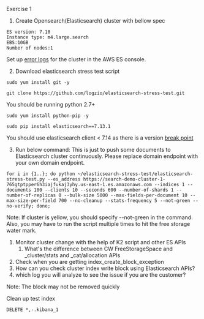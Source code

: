 Exercise 1

1. Create Opensearch(Elasticsearch) cluster with bellow spec
```
ES version: 7.10
Instance type: m4.large.search
EBS:10GB
Number of nodes:1
```
Set up [error logs](https://docs.aws.amazon.com/opensearch-service/latest/developerguide/createdomain-configure-slow-logs.html) for the cluster in the AWS ES console.


2. Download elasticsearch stress test script
```
sudo yum install git -y
```
```
git clone https://github.com/logzio/elasticsearch-stress-test.git
```
You should be running python 2.7+

```
sudo yum install python-pip -y
```
```
sudo pip install elasticsearch==7.13.1
```
You should use elasticsearch client < 7.14 as there is a version [break point](https://github.com/elastic/elasticsearch-ruby/issues/1429)

3. Run below command: This is just to push some documents to Elasticsearch cluster continuously. Please replace domain endpoint with your own domain endpoint.
```
for i in {1..}; do python ~/elasticsearch-stress-test/elasticsearch-stress-test.py --es_address https://search-demo-cluster-1-765gtptpper6h3iajfukaj3yhy.us-east-1.es.amazonaws.com --indices 1 --documents 100 --clients 10 --seconds 600 --number-of-shards 1 --number-of-replicas 0 --bulk-size 5000 --max-fields-per-document 10 --max-size-per-field 700 --no-cleanup --stats-frequency 5 --not-green --no-verify; done;
```
Note: If cluster is yellow, you should specify --not-green in the command. Also, you may have to run the script multiple times to hit the free storage water mark.

1. Monitor cluster change with the help of K2 script and other ES APIs
   1. What's the difference between CW FreeStorageSpace and _cluster/stats and _cat/allocation APIs
1. Check when you are getting index_create_block_exception
1. How can you check cluster index write block using Elasticsearch APIs?
1. which log you will analyze to see the issue if you are the customer?

Note: The block may not be removed quickly

Clean up test index
```
DELETE *,-.kibana_1
```
